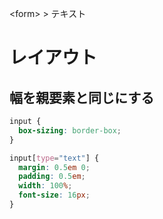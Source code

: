 \<form> > テキスト
# レイアウト
## 幅を親要素と同じにする
```css
input {
  box-sizing: border-box;
}

input[type="text"] {
  margin: 0.5em 0;
  padding: 0.5em;
  width: 100%;
  font-size: 16px;
}
```
